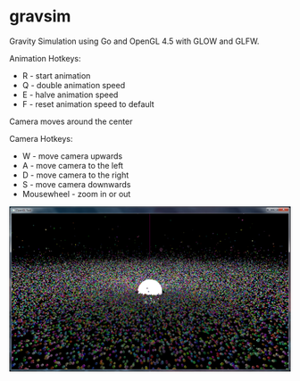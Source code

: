 gravsim
=======

Gravity Simulation using Go and OpenGL 4.5 with GLOW and GLFW.


Animation Hotkeys:
- R - start animation
- Q - double animation speed
- E - halve animation speed
- F - reset animation speed to default


Camera moves around the center

Camera Hotkeys:
- W - move camera upwards
- A - move camera to the left
- D - move camera to the right
- S - move camera downwards
- Mousewheel - zoom in or out


![Screenshot](capture.png)

